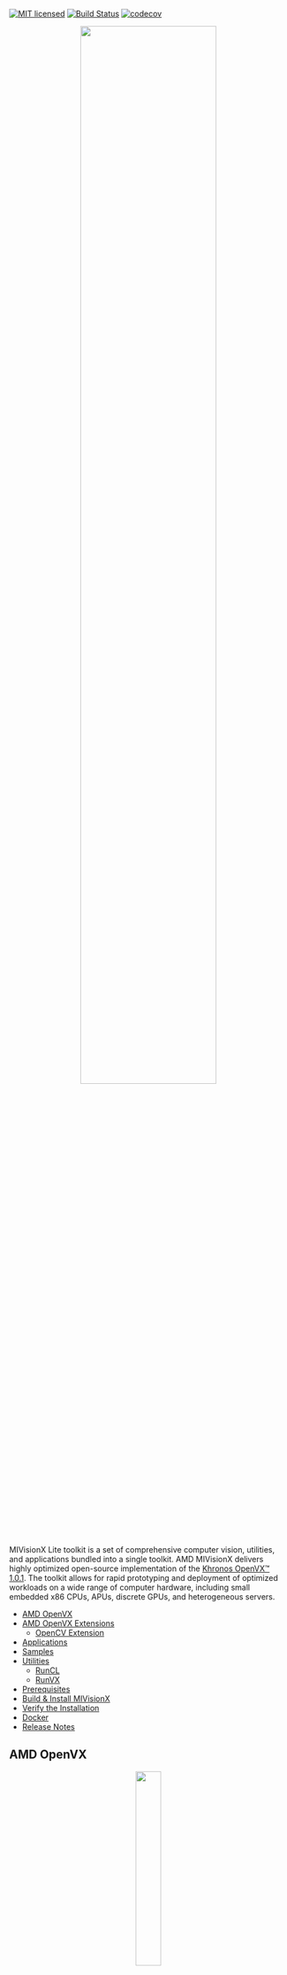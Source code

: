 [![MIT licensed](https://img.shields.io/badge/license-MIT-blue.svg)](https://opensource.org/licenses/MIT)
[![Build Status](https://travis-ci.org/GPUOpen-ProfessionalCompute-Libraries/MIVisionX.svg?branch=openvx-1.0.1)](https://travis-ci.org/GPUOpen-ProfessionalCompute-Libraries/MIVisionX)
[![codecov](https://codecov.io/gh/GPUOpen-ProfessionalCompute-Libraries/MIVisionX/branch/openvx-1.0.1/graph/badge.svg)](https://codecov.io/gh/GPUOpen-ProfessionalCompute-Libraries/MIVisionX/branch/openvx-1.0.1)

<p align="center"><img width="70%" src="docs/images/MIVisionX.png" /></p>

MIVisionX Lite toolkit is a set of comprehensive computer vision, utilities, and applications bundled into a single toolkit. AMD MIVisionX delivers highly optimized open-source implementation of the <a href="https://www.khronos.org/openvx/" target="_blank">Khronos OpenVX™ 1.0.1</a>. The toolkit allows for rapid prototyping and deployment of optimized workloads on a wide range of computer hardware, including small embedded x86 CPUs, APUs, discrete GPUs, and heterogeneous servers.

* [AMD OpenVX](#amd-openvx)
* [AMD OpenVX Extensions](#amd-openvx-extensions)
  * [OpenCV Extension](amd_openvx_extensions/amd_opencv#amd-opencv-extension)
* [Applications](#applications)
* [Samples](samples#samples)
* [Utilities](#utilities)
  * [RunCL](utilities/runcl#amd-runcl)
  * [RunVX](utilities/runvx#amd-runvx)
* [Prerequisites](#prerequisites)
* [Build & Install MIVisionX](#build--install-mivisionx)
* [Verify the Installation](#verify-the-installation)
* [Docker](#docker)
* [Release Notes](#release-notes)

## AMD OpenVX

<p align="center"><img width="30%" src="https://upload.wikimedia.org/wikipedia/en/thumb/d/dd/OpenVX_logo.svg/1920px-OpenVX_logo.svg.png" /></p>

[AMD OpenVX 1.0.1](amd_openvx#amd-openvx-amd_openvx) is a highly optimized open source implementation of the <a href="https://www.khronos.org/openvx/" target="_blank">Khronos OpenVX™</a> computer vision specification. It allows for rapid prototyping as well as fast execution on a wide range of computer hardware, including small embedded x86 CPUs and large workstation discrete GPUs.

## AMD OpenVX Extensions
The OpenVX framework provides a mechanism to add new vision functions to OpenVX by 3rd party vendors. This project has below mentioned OpenVX [modules](amd_openvx_extensions#amd-openvx-extensions-amd_openvx_extensions) and utilities to extend [amd_openvx](amd_openvx#amd-openvx-amd_openvx) project, which contains the AMD OpenVX Core Engine.

<p align="center"><img width="5%" src="https://upload.wikimedia.org/wikipedia/commons/thumb/3/32/OpenCV_Logo_with_text_svg_version.svg/1920px-OpenCV_Logo_with_text_svg_version.svg.png" /></p>

* [amd_opencv](amd_openvx_extensions/amd_opencv#amd-module-for-opencv-interop-from-openvx-vx_opencv): OpenVX module that implements a mechanism to access OpenCV functionality as OpenVX kernels

## Applications
MIVisionX has several [applications](apps#applications) built on top of OpenVX modules, it uses AMD optimized libraries to build applications which can be used to prototype or used as models to develop a product.

<p align="center"><img width="60%" src="docs/images/vx-pop-app.gif" /></p>

* [Bubble Pop](apps/bubble_pop#vx-bubble-pop-sample): This sample application creates bubbles and donuts to pop using OpenVX & OpenCV functionality.

## Utilities
* [RunVX](utilities/runvx/README.md#amd-runvx): command-line utility to execute OpenVX graph described in GDF text file
* [RunCL](utilities/runcl/README.md#amd-runcl): command-line utility to build, execute, and debug OpenCL programs

## Prerequisites
* CPU: [SSE4.1 or above CPU, 64-bit](https://rocm.github.io/hardware.html)
* GPU: [GFX7 or above](https://rocm.github.io/hardware.html) [optional]
* APU: Carrizo or above [optional]

**Note:** Some modules in MIVisionX can be built for CPU only. To take advantage of advanced features and modules we recommend using AMD GPUs or AMD APUs.

### Windows
* Windows 10
* Windows SDK
* Visual Studio 2017 and above
* Install the latest AMD [drivers](https://www.amd.com/en/support)
* Install [OpenCL SDK](https://github.com/GPUOpen-LibrariesAndSDKs/OCL-SDK/releases/tag/1.0)
* Install [OpenCV 3.4](https://github.com/opencv/opencv/releases/tag/3.4.0)
  * Set `OpenCV_DIR` environment variable to `OpenCV/build` folder
  * Add `%OpenCV_DIR%\x64\vc14\bin` or `%OpenCV_DIR%\x64\vc15\bin` to your `PATH`

### MacOS
* [Homebrew](https://brew.sh)
* CMake - 'brew install cmake'
* **Optional:** Install [OpenCV 3.4](https://github.com/opencv/opencv/releases/tag/3.4.0)
* **Optional:** Install [OpenCL](https://support.apple.com/en-us/HT202823)

### Linux
* Install [ROCm OpenCL](https://rocm.github.io/ROCmInstall.html) 
* CMake 2.8 or newer [download](http://cmake.org/download/)
* [OpenCV 3.4](https://github.com/opencv/opencv/releases/tag/3.4.0)
  * Set `OpenCV_DIR` environment variable to `OpenCV/build` folder
  
#### Prerequisites setup script for Linux - `MIVisionX-Lite-setup.py`

For the convenience of the developer, we here provide the setup script which will install all the dependencies required by this project.

**MIVisionX-Lite-setup.py** builds all the prerequisites required by MIVisionX. The setup script creates a deps folder and installs all the prerequisites, this script only needs to be executed once. If the directory option is not given, the script will install the deps folder in the home directory(~/) by default, else in the user-specified location.

##### Prerequisites for running the script
1. Ubuntu `16.04`/`18.04` or CentOS `7.5`/`7.6`
2. X Window
3. [ROCm supported hardware](https://rocm.github.io/hardware.html)
4. [ROCm](https://github.com/RadeonOpenCompute/ROCm#installing-from-amd-rocm-repositories)

**usage:**
````
python MIVisionX-Lite-setup.py --directory [setup directory - optional]
                               --installer [Package management tool - optional (default:apt-get) [options: Ubuntu:apt-get;CentOS:yum]]
                               --reinstall [Remove previous setup and reinstall - optional (default:no)[options:yes/no]]
````

**Note:** use `--installer yum` for **CentOS**
**Note:** Upgrade ROCm with `sudo apt upgrade`

##### Refer to [Wiki](https://github.com/GPUOpen-ProfessionalCompute-Libraries/MIVisionX/wiki/Suggested-development-workflow) page for developer instructions.

## Build & Install MIVisionX-Lite

### Windows

#### Using `Visual Studio 2017` on 64-bit `Windows 10`
* Install [Windows Prerequisites](#windows)
* Use `MIVisionX-Lite.sln` to build for x64 platform

### MacOS
#### Using `MIVisionX-Lite-setup.py` and `CMake` on MacOS

* Install [Homebrew](https://brew.sh)
* CMake - 'brew install cmake'
* Git - 'brew install git'

````
git clone -b openvx-1.0.1 https://github.com/GPUOpen-ProfessionalCompute-Libraries/MIVisionX.git
cd MIVisionX
````

```
python MIVisionX-Lite-setup.py
```

````
mkdir build
cd build
cmake ../
make -j8
sudo make install
````

### Linux

#### Using `MIVisionX-Lite-setup.py` and `CMake` on Linux (Ubuntu `16.04`/`18.04` or CentOS `7.5`/`7.6`) with ROCm

* Install [ROCm OpenCL](https://rocm.github.io/ROCmInstall.html)
* Use the below commands to set up and build MIVisionX

````
git clone -b openvx-1.0.1 https://github.com/GPUOpen-ProfessionalCompute-Libraries/MIVisionX.git
cd MIVisionX
````

```
python MIVisionX-Lite-setup.py --directory [setup directory - optional]
                               --installer [Package management tool - optional (default:apt-get) [options: Ubuntu:apt-get;CentOS:yum]]
                               --reinstall [Remove previous setup and reinstall (default:no)[options:yes/no]]
```
**Note:** Use `--installer yum` for **CentOS**

````
mkdir build
cd build
cmake ../
make -j8
sudo make install
````
  **Note:**
   * the installer will copy all executables into `/opt/rocm/mivisionx_lite/bin` and libraries into `/opt/rocm/mivisionx_lite/lib`
   * the installer also copies all the OpenVX and module header files into `/opt/rocm/mivisionx_lite/include` folder

## Verify the Installation

### Linux & MacOS
* The installer will copy all executables into `/opt/rocm/mivisionx_lite/bin` and libraries into `/opt/rocm/mivisionx_lite/lib`
* The installer also copies all the OpenVX and OpenVX module header files into `/opt/rocm/mivisionx_lite/include` folder
* Apps, Samples, & Documents are placed into `/opt/rocm/mivisionx_lite`
* Run samples to verify the installation

  * **Canny Edge Detection**
  
  <p align="center"><img width="60%" src="samples/images/canny_image.PNG" /></p>
  
  ````
  export PATH=$PATH:/opt/rocm/mivisionx_lite/bin
  export LD_LIBRARY_PATH=$LD_LIBRARY_PATH:/opt/rocm/mivisionx_lite/lib
  runvx -affinity:CPU file /opt/rocm/mivisionx_lite/samples/gdf/canny.gdf
  ````
**Note:** More samples are available [here](samples#samples)

### Windows
* MIVisionX-Lite.sln builds the libraries & executables in the folder `MIVisionX/x64`
* Use RunVX to test the build
```
./runvx.exe PATH_TO/MIVisionX/samples/gdf/skintonedetect.gdf
```

## Docker

MIVisionX provides developers with docker images for Ubuntu 16.04, Ubuntu 18.04, CentOS 7.5, & CentOS 7.6. Using docker images developers can quickly prototype and build applications without having to be locked into a single system setup or lose valuable time figuring out the dependencies of the underlying software.

### MIVisionX Docker
* [Ubuntu 16.04](https://hub.docker.com/r/mivisionx/ubuntu-16.04)
* [Ubuntu 18.04](https://hub.docker.com/r/mivisionx/ubuntu-18.04)
* [CentOS 7.5](https://hub.docker.com/r/mivisionx/centos-7.5)
* [CentOS 7.6](https://hub.docker.com/r/mivisionx/centos-7.6)

### Docker Workflow Sample on Ubuntu 16.04

#### Prerequisites
* Ubuntu `16.04`
* [rocm supported hardware](https://rocm.github.io/hardware.html)

#### Workflow
* Step 1 - *Install rocm-dkms*
````
sudo apt update
sudo apt dist-upgrade
sudo apt install libnuma-dev
sudo reboot
````
````
wget -qO - http://repo.radeon.com/rocm/apt/debian/rocm.gpg.key | sudo apt-key add -
echo 'deb [arch=amd64] http://repo.radeon.com/rocm/apt/debian/ xenial main' | sudo tee /etc/apt/sources.list.d/rocm.list
sudo apt update
sudo apt install rocm-dkms
sudo reboot
````

* Step 2 - *Setup Docker*
````
sudo apt-get install curl
sudo curl -fsSL https://download.docker.com/linux/ubuntu/gpg | sudo apt-key add -
sudo add-apt-repository "deb [arch=amd64] https://download.docker.com/linux/ubuntu $(lsb_release -cs) stable"
sudo apt-get update
apt-cache policy docker-ce
sudo apt-get install -y docker-ce
sudo systemctl status docker
````

* Step 3 - *Get Docker Image*
````
sudo docker pull mivisionx/ubuntu-16.04
````

* Step 4 - *Run the docker image*
````
sudo docker run -it --device=/dev/kfd --device=/dev/dri --cap-add=SYS_RAWIO --device=/dev/mem --group-add video --network host mivisionx/ubuntu-16.04
````
  * Optional: Map localhost directory on the docker image
    * option to map the localhost directory with trained caffe models to be accessed on the docker image.
    * usage: -v {LOCAL_HOST_DIRECTORY_PATH}:{DOCKER_DIRECTORY_PATH} 
````
sudo docker run -it -v /home/:/root/hostDrive/ --device=/dev/kfd --device=/dev/dri --cap-add=SYS_RAWIO --device=/dev/mem --group-add video --network host mivisionx/ubuntu-16.04
````

**Note:** **Display option with docker**
* Using host display
````
xhost +local:root
sudo docker run -it --device=/dev/kfd --device=/dev/dri --cap-add=SYS_RAWIO --device=/dev/mem --group-add video --network host --env DISPLAY=unix$DISPLAY --privileged --volume $XAUTH:/root/.Xauthority --volume /tmp/.X11-unix/:/tmp/.X11-unix mivisionx/ubuntu-16.04:latest
````
* Test display with MIVisionX sample
````
export PATH=$PATH:/opt/rocm/mivisionx_lite/bin
export LD_LIBRARY_PATH=$LD_LIBRARY_PATH:/opt/rocm/mivisionx_lite/lib
runvx file /opt/rocm/mivisionx_lite/samples/gdf/canny.gdf 
````

## Release Notes

### Known issues
* Package (.deb & .rpm) install requires **OpenCV `v3.4.0`** to execute AMD OpenCV extensions
* ROCm `3.0` and above has known to slow down OpenCL kernels.

### Tested configurations
* Windows 10
* Linux: Ubuntu - `16.04`/`18.04` & CentOS - `7.5`/`7.6`
* ROCm: rocm-opencl-dev - `2.0.20191`
* OpenCV - [3.4.0](https://github.com/opencv/opencv/releases/tag/3.4.0)
* Dependencies for all the above packages
